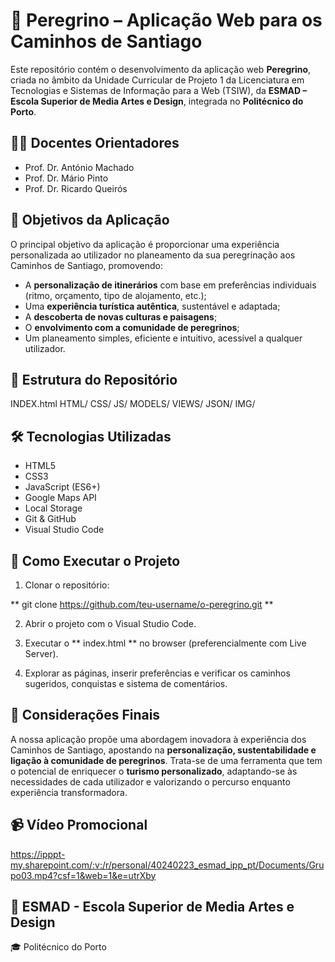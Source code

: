 # 🥾 Peregrino – Aplicação Web para os Caminhos de Santiago

Este repositório contém o desenvolvimento da aplicação web **Peregrino**, criada no âmbito da Unidade Curricular de Projeto 1 da Licenciatura em Tecnologias e Sistemas de Informação para a Web (TSIW), da **ESMAD – Escola Superior de Media Artes e Design**, integrada no **Politécnico do Porto**.

## 👨‍🏫 Docentes Orientadores

- Prof. Dr. António Machado
- Prof. Dr. Mário Pinto
- Prof. Dr. Ricardo Queirós

## 🎯 Objetivos da Aplicação

O principal objetivo da aplicação é proporcionar uma experiência personalizada ao utilizador no planeamento da sua peregrinação aos Caminhos de Santiago, promovendo:

- A **personalização de itinerários** com base em preferências individuais (ritmo, orçamento, tipo de alojamento, etc.);
- Uma **experiência turística autêntica**, sustentável e adaptada;
- A **descoberta de novas culturas e paisagens**;
- O **envolvimento com a comunidade de peregrinos**;
- Um planeamento simples, eficiente e intuitivo, acessível a qualquer utilizador.

## 📁 Estrutura do Repositório

INDEX.html
HTML/
CSS/
JS/
    MODELS/
    VIEWS/
    JSON/
IMG/

## 🛠️ Tecnologias Utilizadas

- HTML5
- CSS3
- JavaScript (ES6+)
- Google Maps API
- Local Storage
- Git & GitHub
- Visual Studio Code

## 🚀 Como Executar o Projeto

1. Clonar o repositório:

** git clone https://github.com/teu-username/o-peregrino.git **


2. Abrir o projeto com o Visual Studio Code.

3. Executar o ** index.html ** no browser (preferencialmente com Live Server).

4. Explorar as páginas, inserir preferências e verificar os caminhos sugeridos, conquistas e sistema de comentários.

## 📌 Considerações Finais

A nossa aplicação propõe uma abordagem inovadora à experiência dos Caminhos de Santiago, apostando na **personalização, sustentabilidade e ligação à comunidade de peregrinos**. Trata-se de uma ferramenta que tem o potencial de enriquecer o **turismo personalizado**, adaptando-se às necessidades de cada utilizador e valorizando o percurso enquanto experiência transformadora.

## 📹 Vídeo Promocional

https://ipppt-my.sharepoint.com/:v:/r/personal/40240223_esmad_ipp_pt/Documents/Grupo03.mp4?csf=1&web=1&e=utrXby

## 📘 ESMAD - Escola Superior de Media Artes e Design

🎓 Politécnico do Porto

